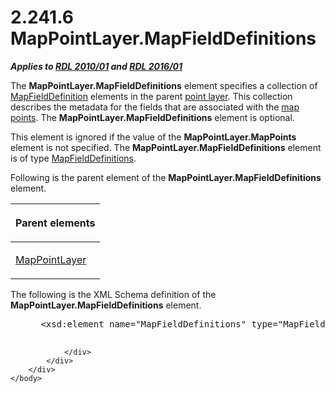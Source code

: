 <html dir="LTR" xmlns:mshelp="http://msdn.microsoft.com/mshelp" xmlns:ddue="http://ddue.schemas.microsoft.com/authoring/2003/5" xmlns:xlink="http://www.w3.org/1999/xlink" xmlns:tool="http://www.microsoft.com/tooltip">
    <head>
        <meta http-equiv="Content-Type" content="text/html; CHARSET=utf-8"></meta>
        <meta name="save" content="history"></meta>
        <title>2.241.6 MapPointLayer.MapFieldDefinitions</title>
        <xml>
            <mshelp:toctitle title="2.241.6 MapPointLayer.MapFieldDefinitions"></mshelp:toctitle>
            <mshelp:rltitle title="[MS-RDL]: MapPointLayer.MapFieldDefinitions"></mshelp:rltitle>
            <mshelp:keyword index="A" term="e4106809-58fd-4529-83b1-96fd3c791d6f"></mshelp:keyword>
            <mshelp:attr name="DCSext.ContentType" value="open specification"></mshelp:attr>
            <mshelp:attr name="AssetID" value="e4106809-58fd-4529-83b1-96fd3c791d6f"></mshelp:attr>
            <mshelp:attr name="TopicType" value="kbRef"></mshelp:attr>
            <mshelp:attr name="DCSext.Title" value="[MS-RDL]: MapPointLayer.MapFieldDefinitions" />
        </xml>
    </head>
    <body>
        <div id="header">
            <h1 class="heading">2.241.6 MapPointLayer.MapFieldDefinitions</h1>
        </div>
        <div id="mainSection">
            <div id="mainBody">
                <div id="allHistory" class="saveHistory"></div>
                <div id="sectionSection0" class="section" name="collapseableSection">
                    

<p><b><i>Applies to </i></b><a href="3428e690-a348-4ec7-8a6a-8efb42d2cdee.htm"><b><i>RDL 2010/01</i></b></a><b><i>
and </i></b><a href="52ce3983-2bfc-4e72-9359-42aaf5fe4509.htm"><b><i>RDL 2016/01</i></b></a></p>

<p>The <b>MapPointLayer.MapFieldDefinitions</b> element
specifies a collection of <a href="6d6cb09e-dd59-4ed5-9041-764fdecd2f6c.htm">MapFieldDefinition</a>
elements in the parent <a href="b2482b3f-74ab-4ca8-a9e5-c07955011743.htm#gt_8cc76ec5-c7e5-4806-a701-4487f95363d0">point
layer</a>. This collection describes the metadata for the fields that are
associated with the <a href="b2482b3f-74ab-4ca8-a9e5-c07955011743.htm#gt_1e5099f9-65c2-4b23-934f-619318816172">map
points</a>. The <b>MapPointLayer.MapFieldDefinitions</b> element is optional. </p>

<p>This element is ignored if the value of the <b>MapPointLayer.MapPoints</b>
element is not specified. The <b>MapPointLayer.MapFieldDefinitions</b> element
is of type <a href="c87b0299-a0e7-4683-b939-6f7aab40eccb.htm">MapFieldDefinitions</a>.</p>

<p>Following is the parent element of the <b>MapPointLayer.MapFieldDefinitions</b>
element.</p>

<table>
 <thead>
  <tr>
   <th>
   <p>Parent elements</p>
   </th>
  </tr>
 </thead>
 <tr>
  <td>
  <p><a href="aa1875f4-9842-4672-86d6-306ba5a075aa.htm">MapPointLayer</a></p>
  </td>
 </tr>
</table>

<p>The following is the XML Schema definition of the <b>MapPointLayer.MapFieldDefinitions</b>
element.           </p>

<dl>
<dd>
<div><pre> &lt;xsd:element name=&quot;MapFieldDefinitions&quot; type=&quot;MapFieldDefinitionsType&quot; minOccurs=&quot;0&quot; /&gt;
  
</pre></div>
</dd></dl>


                </div>
            </div>
        </div>
    </body>
</html>